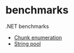 # benchmarks
.NET benchmarks

- [Chunk enumeration](./chunk/README.md)
- [String pool](./string_pool/README.md)

